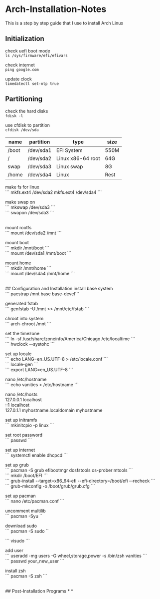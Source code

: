 # Arch-Installation-Notes
This is a step by step guide that I use to install Arch Linux

## Initialization
check uefi boot mode<br>
``` ls /sys/firmware/efi/efivars ```<p>
check internet<br>
``` ping google.com ```<p>
update clock<br>
``` timedatectl set-ntp true ```<p>

## Partitioning
check the hard disks<br>
``` fdisk -l ```<p>
use cfdisk to partition<br>
``` cfdisk /dev/sda ```<p>

| name  | partition |  type               |   size  |
|-------|-----------|---------------------|---------|
| /boot | /dev/sda1 |  EFI System         |  550M   |
| /     | /dev/sda2 |  Linux x86-64 root  |   64G   |
| swap  | /dev/sda3 |  Linux swap         |  8G     |
| /home | /dev/sda4 |  Linux              |   Rest  |

<p>
make fs for linux<br>
```
mkfs.ext4 /dev/sda2
mkfs.ext4 /dev/sda4
```
<p>
make swap on<br>
``` mkswap /dev/sda3 ```<br>
``` swapon /dev/sda3 ```<p>
<br>
mount rootfs<br>
``` mount /dev/sda2 /mnt ```<p>
mount boot<br>
``` mkdir /mnt/boot ```<br>
``` mount /dev/sda1 /mnt/boot ```<p>
mount home<br>
``` mkdir /mnt/home ```<br>
``` mount /dev/sda4 /mnt/home ```<p>
<br>
## Configuration and Installation
install base system<br>
``` pacstrap /mnt base base-devel```<p>
generated fstab<br>
``` genfstab -U /mnt >> /mnt/etc/fstab ```<p>
chroot into system<br>
``` arch-chroot /mnt ```<p>
set the timezone<br>
``` ln -sf /usr/share/zoneinfo/America/Chicago /etc/localtime ```<br>
``` hwclock --systohc ```<p>
set up locale<br>
``` echo LANG=en_US.UTF-8 > /etc/locale.conf ```<br>
``` locale-gen ```<br>
``` export LANG=en_US.UTF-8 ```<p>
nano /etc/hostname<br>
``` echo vanities > /etc/hostname ```<p>
nano /etc/hosts<br>
    127.0.0.1	localhost<br>
    ::1		localhost<br>
    127.0.1.1	myhostname.localdomain	myhostname<p>
set up initramfs<br>
``` mkinitcpio -p linux ```<p>
set root password<br>
``` passwd ```<p>
set up internet<br>
``` systemctl enable dhcpcd  ```<p>
set up grub<br>
``` pacman -S grub efibootmgr dosfstools os-prober mtools ```<br>
``` mkdir /boot/EFI ```<br>
``` grub-install --target=x86_64-efi --efi-directory=/boot/efi --recheck ```<br>
``` grub-mkconfig -o /boot/grub/grub.cfg ```<p>
set up pacman<br>
``` nano /etc/pacman.conf ```<p>
uncomment multilib<br>
``` pacman -Syu ``<p>
download sudo<br>
``` pacman -S sudo ``<p>
``` visudo ```<p>
add user<br>
``` useradd -mg users -G wheel,storage,power -s /bin/zsh vanities ```<br>
``` passwd your_new_user ```<p>
install zsh<br>
``` pacman -S zsh ```<p>
<br>
## Post-Installation Programs
*
*

